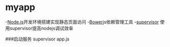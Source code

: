 # myapp

-[Node.js](https://nodejs.org/)开发环境搭建实现静态页面访问
-[Bower](https://bower.io/)js依赖管理工具
-[supervisor](http://www.cnblogs.com/pigtail/archive/2013/01/08/2851056.html) 使用supervisor提高nodejs调试效率

###启动服务 supervisor app.js
